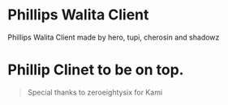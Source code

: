 # Phillips Walita Client

Phillips Walita Client made by hero, tupi, cherosin and shadowz
# Phillip Clinet to be on top.

> Special thanks to zeroeightysix for Kami

